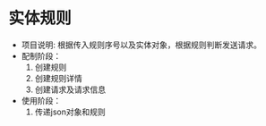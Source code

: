 # 实体规则
- 项目说明: 根据传入规则序号以及实体对象，根据规则判断发送请求。
- 配制阶段：
    1. 创建规则
    2. 创建规则详情
    3. 创建请求及请求信息
- 使用阶段：
    1. 传递json对象和规则